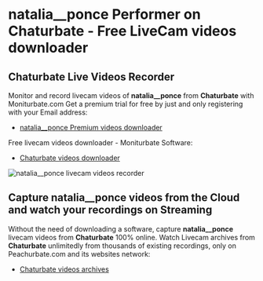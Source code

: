 # natalia__ponce Performer on Chaturbate - Free LiveCam videos downloader

## Chaturbate Live Videos Recorder

Monitor and record livecam videos of **natalia__ponce** from **Chaturbate** with Moniturbate.com
Get a premium trial for free by just and only registering with your Email address:
* [natalia__ponce Premium videos downloader](https://moniturbate.com/request-demo-licence-key.html)

Free livecam videos downloader - Moniturbate Software:
* [Chaturbate videos downloader](https://moniturbate.com/moniturbate-download-software.html)

![natalia__ponce livecam videos recorder](https://peachurnet.com/templates/moniturbate-software.png)


## Capture natalia__ponce videos from the Cloud and watch your recordings on Streaming

Without the need of downloading a software, capture **natalia__ponce** livecam videos from **Chaturbate** 100% online.
Watch Livecam archives from **Chaturbate** unlimitedly from thousands of existing recordings, only on Peachurbate.com and its websites network:
* [Chaturbate videos archives](https://peachurnet.com/)